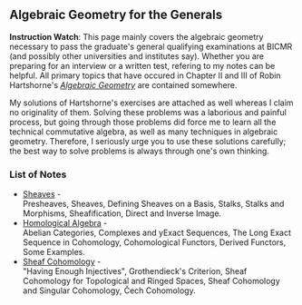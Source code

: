 ## Algebraic Geometry for the Generals

**Instruction Watch**: This page mainly covers the algebraic geometry necessary to pass the graduate's general qualifying examinations at BICMR (and possibly other universities and institutes say). Whether you are preparing for an interview or a written test, refering to my notes can be helpful. All primary topics that have occured in Chapter II and III of Robin Hartshorne's [_Algebraic Geometry_](https://www.amazon.com/Algebraic-Geometry-Graduate-Texts-Mathematics/dp/0387902449) are contained somewhere.

My solutions of Hartshorne's exercises are attached as well whereas I claim no originality of them. Solving these problems was a laborious and painful process, but going through those problems did force me to learn all the technical commutative algebra, as well as many techniques in algebraic geometry. Therefore, I seriously urge you to use these solutions carefully; the best way to solve problems is always through one's own thinking.

### List of Notes

- [Sheaves](./genag-sheaves.pdf) - <br/>
  Presheaves, Sheaves, Defining Sheaves on a Basis, Stalks, Stalks and Morphisms, Sheafification, Direct and Inverse Image.
- [Homological Algebra](./genag-homalg.pdf) - <br/>
  Abelian Categories, Complexes and yExact Sequences, The Long Exact Sequence in Cohomology, Cohomological Functors, Derived Functors, Some Examples.
- [Sheaf Cohomology](./genag-shcohom.pdf) - <br/>
  "Having Enough Injectives", Grothendieck's Criterion, Sheaf Cohomology for Topological and Ringed Spaces, Sheaf Cohomology and Singular Cohomology, Čech Cohomology.
